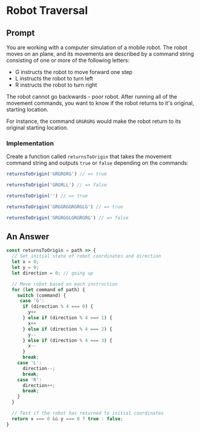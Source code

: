 # Robot Traversal

## Prompt

You are working with a computer simulation of a mobile robot. The robot moves on an plane, and its movements are described by a command string consisting of one or more 
of the following letters:

* G instructs the robot to move forward one step
* L instructs the robot to turn left
* R instructs the robot to turn right

The robot cannot go backwards - poor robot. After running all of the movement commands, you want to know if the robot returns to it's original, starting location.

For instance, the command `GRGRGRG` would make the robot return to its original starting location.

### Implementation

Create a function called `returnsToOrigin` that takes the movement command string and outputs `true` or `false` depending on the commands:

```js
returnsToOrigin('GRGRGRG') // => true
```

```js
returnsToOrigin('GRGRLL') // => false
```

```js
returnsToOrigin('') // => true
```

```js
returnsToOrigin('GRGGRGGRGRGLG') // => true
```

```js
returnsToOrigin('GRGRGGLGRGRGRG') // => false
```

## An Answer

```js
const returnsToOrigin = path => {
  // Set initial state of robot coordinates and direction
  let x = 0;
  let y = 0;
  let direction = 0; // going up

  // Move robot based on each instruction
  for (let command of path) {
    switch (command) {
     case 'G':
      if (direction % 4 === 0) {
        y++
      } else if (direction % 4 === 1) {
        x++
      } else if (direction % 4 === 2) {
        y--
      } else if (direction % 4 === 3) {
        x--
      }
      break;
    case 'L':
      direction--;
      break;
    case 'R':
      direction++;
      break;  
    }
  }

  // Test if the robot has returned to initial coordinates
  return x === 0 && y === 0 ? true : false;
}
```